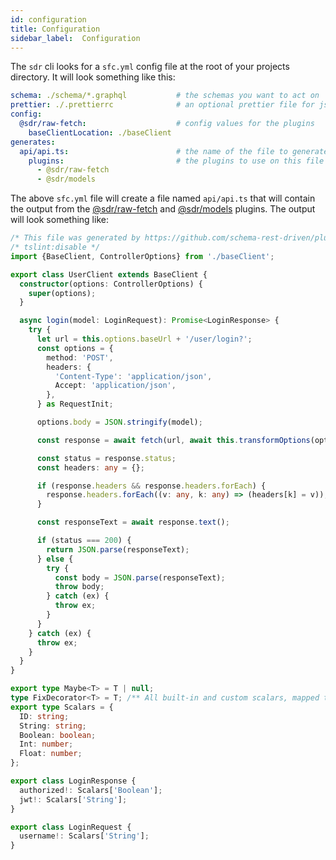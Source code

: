```yaml
---
id: configuration
title: Configuration
sidebar_label:  Configuration
---
```



The `sdr` cli looks for a `sfc.yml` config file at the root of your projects directory. It will look something like this:

```yaml
schema: ./schema/*.graphql           # the schemas you want to act on
prettier: ./.prettierrc              # an optional prettier file for js/ts files
config:
  @sdr/raw-fetch:                    # config values for the plugins
    baseClientLocation: ./baseClient
generates:
  api/api.ts:                        # the name of the file to generate
    plugins:                         # the plugins to use on this file 
      - @sdr/raw-fetch
      - @sdr/models
```

The above `sfc.yml` file will create a file named `api/api.ts` that will contain the output from the [@sdr/raw-fetch](../plugins/raw-fetch.md) and [@sdr/models](../plugins/models.md) plugins. The output will look something like:

```typescript
/* This file was generated by https://github.com/schema-rest-driven/plugin-raw-fetch */
/* tslint:disable */
import {BaseClient, ControllerOptions} from './baseClient';

export class UserClient extends BaseClient {
  constructor(options: ControllerOptions) {
    super(options);
  }

  async login(model: LoginRequest): Promise<LoginResponse> {
    try {
      let url = this.options.baseUrl + '/user/login?';
      const options = {
        method: 'POST',
        headers: {
          'Content-Type': 'application/json',
          Accept: 'application/json',
        },
      } as RequestInit;

      options.body = JSON.stringify(model);

      const response = await fetch(url, await this.transformOptions(options));

      const status = response.status;
      const headers: any = {};

      if (response.headers && response.headers.forEach) {
        response.headers.forEach((v: any, k: any) => (headers[k] = v));
      }

      const responseText = await response.text();

      if (status === 200) {
        return JSON.parse(responseText);
      } else {
        try {
          const body = JSON.parse(responseText);
          throw body;
        } catch (ex) {
          throw ex;
        }
      }
    } catch (ex) {
      throw ex;
    }
  }
}

export type Maybe<T> = T | null;
type FixDecorator<T> = T; /** All built-in and custom scalars, mapped to their actual values */
export type Scalars = {
  ID: string;
  String: string;
  Boolean: boolean;
  Int: number;
  Float: number;
};

export class LoginResponse {
  authorized!: Scalars['Boolean'];
  jwt!: Scalars['String'];
}

export class LoginRequest {
  username!: Scalars['String'];
}
```
